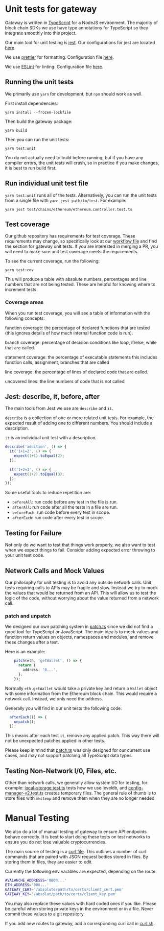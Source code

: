 # Unit tests for gateway

Gateway is written in [TypeScript](https://www.typescriptlang.org/) for a NodeJS environment. 
The majority of block chain SDKs we use have type annotations for TypeScript so they integrate 
smoothly into this project.

Our main tool for unit testing is [jest](https://jestjs.io). Our configurations
for jest are located [here](../jest.config.js).

We use [prettier](https://prettier.io/) for formatting. Configuration file
[here](../.prettierrc).

We use [ESLint](https://eslint.org/) for linting. Configuration file 
[here](../.eslintrc.js).

## Running the unit tests

We primarily use `yarn` for development, but `npm` should work as well.

First install dependencies:

```
yarn install --frozen-lockfile
```

Then build the gateway package:

```
yarn build
```

Then you can run the unit tests:

```
yarn test:unit
```

You do not actually need to build before running, but if you have any compiler
errors, the unit tests will crash, so in practice if you make changes, it is
best to run build first.

## Run individual unit test file

`yarn test:unit` runs all of the tests. Alternatively, you can run the unit tests
from a single file with `yarn jest path/to/test`. For example:

```
yarn jest test/chains/ethereum/ethereum.controller.test.ts
```

## Test coverage

Our github repository has requirements for test coverage. These requirements may 
change, so specifically look at our [workflow file](../../.github/workflows/workflow.yml) 
and find the section for gateway unit tests. If you are interested in merging a PR,
you will need to make sure unit test coverage meets the requirements.

To see the current coverage, run the following:

```
yarn test:cov
```

This will produce a table with absolute numbers, percentages and line numbers that
are not being tested. These are helpful for knowing where to increment tests.

### Coverage areas

When you run test coverage, you will see a table of information with the following
concepts:

function coverage: the percentage of declared functions that are tested (this 
ignores details of how much internal function code is run).

branch coverage: percentage of decision conditions like loop, if/else, while that
are called.

statement coverage: the percentage of executable statements this includes function calls,
assignment, branches that are called

line coverage: the percentage of lines of declared code that are called.

uncovered lines: the line numbers of code that is not called


## Jest: describe, it, before, after

The main tools from Jest we use are `describe` and `it`.

`describe` is a collection of one or more related unit tests. For example,
the expected result of adding one to different numbers. You should include a 
description.


`it` is an individual unit test with a description.

```TypeScript
describe('addition', () => {
  it('1+1=2', () => {
    expect(1+1).toEqual(2);
  });
  
  it('1+2=3', () => {
    expect(1+2).toEqual(3);
  });
});

```

Some useful tools to reduce repetition are:

- `beforeAll`: run code before any test in the file is run.
- `afterAll`: run code after all the tests in a file are run.
- `beforeEach`: run code before every test in scope.
- `afterEach`: run code after every test in scope.

## Testing for Failure

Not only do we want to test that things work properly, we also want to
test when we expect things to fail. Consider adding expected error throwing
to your unit test code.

## Network Calls and Mock Values

Our philosophy for unit testing is to avoid any outside network calls. Unit tests
requiring calls to APIs may be fragile and slow. Instead we try to mock the values that 
would be returned from an API. This will allow us to test the logic of the code, without
worrying about the value returned from a network call.

### patch and unpatch

We designed our own patching system in [patch.ts](../test/services/patch.ts) since we
did not find a good tool for TypeScript or JavaScript. The main idea is to mock values
and function return values on objects, namespaces and modules, and remove these changes
after a test.

Here is an example:

```TypeScript
    patch(eth, 'getWallet', () => {
      return {
        address: '0...',
      };
    });
```

Normally `eth.getWallet` would take a private key and return a `Wallet` object
with some information from the Ethereum block chain. This would require a network
call. Instead, we only need the address.

Generally you will find in our unit tests the following code:

```TypeScript
  afterEach(() => {
    unpatch();
  });
```

This means after each test `it`, remove any applied patch. This way there will not 
be unexpected patches applied in other tests.

Please keep in mind that [patch.ts](../test/services/patch.ts) was only designed
for our current use cases, and may not support patching all TypeScript data types.

## Testing Non-Network I/0, Files, etc.

Other than network calls, we generally allow system I/O for testing, for example:
[local-storage.test.ts](../test/services/local-storage.test.s) tests how we use leveldb,
and [config-manager-v2.test.ts](../test/services/config-manager-v2.test.s) creates 
temporary files. The general rule of thumb is to store files with `mkdtemp` and 
remove them when they are no longer needed.

# Manual Testing

We also do a lot of manual testing of gateway to ensure API endpoints behave 
correctly. It is best to start doing these tests on test networks to ensure
you do not lose valuable cryptocurrencies.

The main source of testing is a [curl file](../manual-tests/curl.sh). This outlines
a number of curl commands that are paired with JSON request bodies stored in files.
By storing them in files, they are easier to edit.

Currently the following env varables are expected, depending on the route:

```bash
AVALANCHE_ADDRESSS='0000...'
ETH_ADDRESS='000...'
GATEWAY_CERT='/absolute/path/to/certs/client_cert.pem'
GATEWAY_KEY='/absolut/path/to/certs/client_key.pem'
```

You may also replace these values with hard coded ones if you like. Please be
careful when storing private keys in the environment or in a file. Never commit
these values to a git repository.

If you add new routes to gateway, add a corresponding curl call in [curl.sh](../manual-tests/curl.sh).
